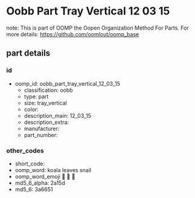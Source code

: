 # Oobb Part Tray Vertical 12 03 15  

note: This is part of OOMP the Oopen Organization Method For Parts. For more details: https://github.com/oomlout/oomp_base

##  part details





### id
* oomp_id: oobb_part_tray_vertical_12_03_15
  * classification: oobb
  * type: part
  * size: tray_vertical
  * color: 
  * description_main: 12_03_15
  * description_extra: 
  * manufacturer: 
  * part_number: 

### other_codes
* short_code: 
* oomp_word: koala leaves snail
* oomp_word_emoji :koala: :leaves: :snail:
* md5_6_alpha: 2a15d
* md5_6: 3a6651